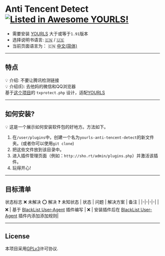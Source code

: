 # Anti Tencent Detect [![Listed in Awesome YOURLS!](https://img.shields.io/badge/Awesome-YOURLS-C5A3BE)](https://github.com/YOURLS/awesome-yourls/)
- 需要安装 [YOURLS](https://yourls.org) 大于或等于`1.91`版本
- 选择说明书语言: [:cn:](.//zh_CN.md) / [:us:](.//en_US.md) 
- 当前页面语言为： :cn: [中文(简体)](./zh_CN.md)

---
## 特点
:bulb: 介绍: 不要让腾讯检测链接<br>
:bulb: 介绍(E): 去他妈的微信和QQ浏览器<br>
基于[这个项目](https://github.com/8Mi-Tech/short-url-mini-cn)的 `txprotect.php` 设计，适配[YOURLS](https://yourls.org)

---
## 如何安装?

:bulb: 这是一个展示如何安装软件包的好地方。方法如下。

1. 在`/user/plugins`中，创建一个名为`yourls-anti-tencent-detect`的新文件夹。(或者你可以使用`git clone`)
2. 把这些文件放到该目录中。
3. 进入插件管理页面（例如：`http://sho.rt/admin/plugins.php`）并激活该插件。
4. 玩得开心!

---
## 目标清单
状态标志    :x: 未解决    :o: 解决   :question: 未知状态
| 状态 | 问题 |  解决方案 | 备注 |
|-|-|-|-|
| :x: | 基于 [BlackList User-Agent](https://github.com/8Mi-Tech/yourls-ban-useragent) 插件编写
| :x: | 安装插件后在 [BlackList User-Agent](https://github.com/8Mi-Tech/yourls-ban-useragent) 插件内添加添加规则| 

---
## License

本项目采用[GPLv3](../LICENSE)许可协议.
